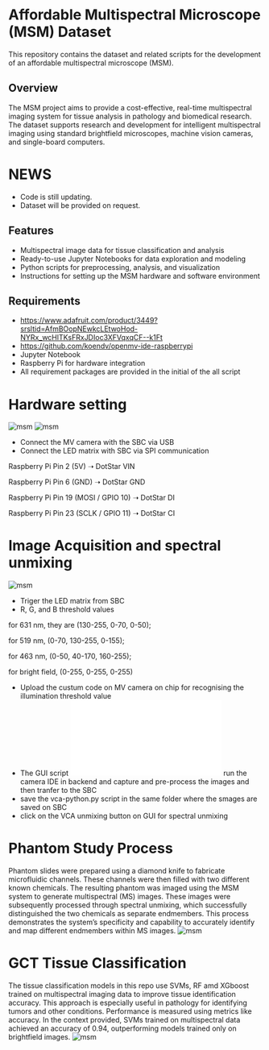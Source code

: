 # Affordable Multispectral Microscope (MSM) Dataset

This repository contains the dataset and related scripts for the development of an affordable multispectral microscope (MSM).

## Overview

The MSM project aims to provide a cost-effective, real-time multispectral imaging system for tissue analysis in pathology and biomedical research. The dataset supports research and development for intelligent multispectral imaging using standard brightfield microscopes, machine vision cameras, and single-board computers.

# NEWS
- Code is still updating.
- Dataset will be provided on request.
## Features

- Multispectral image data for tissue classification and analysis
- Ready-to-use Jupyter Notebooks for data exploration and modeling
- Python scripts for preprocessing, analysis, and visualization
- Instructions for setting up the MSM hardware and software environment

## Requirements
- https://www.adafruit.com/product/3449?srsltid=AfmBOopNEwkcLEtwoHod-NYRx_wcHlTKsFRxJDIoc3XFVqxqCF--k1Ft
- https://github.com/koendv/openmv-ide-raspberrypi 
- Jupyter Notebook
- Raspberry Pi for hardware integration
- All requirement packages are provided in the initial of the all script

# Hardware setting
![msm](circuit_connection.png)
![msm](system_1.png)
- Connect the MV camera with the SBC via USB
- Connect the LED matrix with SBC via SPI communication

Raspberry Pi Pin 2 (5V) ➝ DotStar VIN

Raspberry Pi Pin 6 (GND) ➝ DotStar GND

Raspberry Pi Pin 19 (MOSI / GPIO 10) ➝ DotStar DI

Raspberry Pi Pin 23 (SCLK / GPIO 11) ➝ DotStar CI

# Image Acquisition and spectral unmixing
![msm](gui.png)
- Triger the LED matrix from SBC
- R, G, and B threshold values

 for 631 nm, they are (130-255, 0-70, 0-50); 
 
 for 519 nm, (0-70, 130-255, 0-155);
 
 for 463 nm, (0-50, 40-170, 160-255);
 
 for bright field, (0-255, 0-255, 0-255)
  
- Upload the custum code on MV camera on chip for recognising the illumination threshold value
- The GUI script ![msm](led_cam_vca.py)  run the camera IDE in backend and capture and pre-process the images and then tranfer to the SBC
- save the vca-python.py script in the same folder where the smages are saved on SBC
- click on the VCA unmixing button on GUI for spectral unmixing

# Phantom Study Process
Phantom slides were prepared using a diamond knife to fabricate microfluidic channels. These channels were then filled with two different known chemicals.
The resulting phantom was imaged using the MSM system to generate multispectral (MS) images. 
These images were subsequently processed through spectral unmixing, which successfully distinguished the two chemicals as separate endmembers. 
This process demonstrates the system’s specificity and capability to accurately identify and map different endmembers within MS images.
![msm](phantom_study.png)
# GCT Tissue Classification
The tissue classification models in this repo use SVMs, RF amd XGboost trained on multispectral imaging data to improve tissue identification accuracy.
This approach is especially useful in pathology for identifying tumors and other conditions. Performance is measured using metrics like accuracy. In the context provided, SVMs trained on multispectral data achieved an accuracy of 0.94, outperforming models trained only on brightfield images.
![msm](tissue_classification.png)



